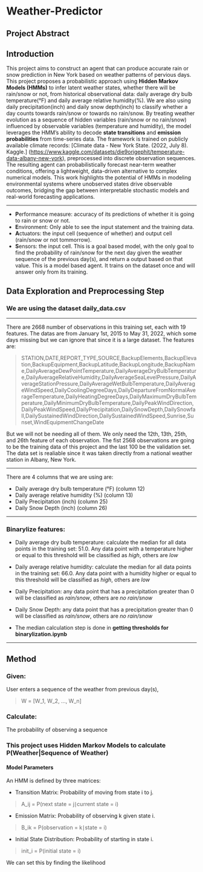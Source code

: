 # Weather-Predictor

## Project Abstract

## Introduction
This project aims to construct an agent that can produce accurate rain or snow prediction in New York based on weather patterns of pervious days. This project proposes a probabilistic approach using **Hidden Markov Models (HMMs)** to infer latent weather states, whether there will be rain/snow or not, from historical observational data: daily average dry bulb temperature(°F) and daily average relative humidity(%). We are also using daily precipitation(inch) and daily snow depth(inch) to classify whether a day counts towards rain/snow or towards no rain/snow. By treating weather evolution as a sequence of hidden variables (rain/snow or no rain/snow) influenced by observable variables (temperature and humidity), the model leverages the HMM’s ability to decode **state transitions** and **emission probabilities** from time-series data. The framework is trained on publicly available climate records: [Climate data - New York State. (2022, July 8). Kaggle.] (https://www.kaggle.com/datasets/die9origephit/temperature-data-albany-new-york), preprocessed into discrete observation sequences. The resulting agent can probabilistically forecast near-term weather conditions, offering a lightweight, data-driven alternative to complex numerical models. This work highlights the potential of HMMs in modeling environmental systems where unobserved states drive observable outcomes, bridging the gap between interpretable stochastic models and real-world forecasting applications.

---

* **P**erformance measure: accuracy of its predictions of whether it is going to rain or snow or not.
* **E**nvironment: Only able to see the input statement and the training data.
* **A**ctuators: the input cell (sequence of whether) and output cell (rain/snow or not tommorrow).
* **S**ensors: the input cell.
This is a goal based model, with the only goal to find the probability of rain/snow for the next day given the weather sequence of the previous day(s), and return a output based on that value. This is a model based agent. It trains on the dataset once and will answer only from its training.

##  Data Exploration and Preprocessing Step

### We are using the dataset daily_data.csv

---

There are 2668 number of observations in this training set, each with 19 features. The datas are from January 1st, 2015 to May 31, 2022, which some days missing but we can ignore that since it is a large dataset. The features are: 

> STATION,DATE,REPORT_TYPE,SOURCE,BackupElements,BackupElevation,BackupEquipment,BackupLatitude,BackupLongitude,BackupName,DailyAverageDewPointTemperature,DailyAverageDryBulbTemperature,DailyAverageRelativeHumidity,DailyAverageSeaLevelPressure,DailyAverageStationPressure,DailyAverageWetBulbTemperature,DailyAverageWindSpeed,DailyCoolingDegreeDays,DailyDepartureFromNormalAverageTemperature,DailyHeatingDegreeDays,DailyMaximumDryBulbTemperature,DailyMinimumDryBulbTemperature,DailyPeakWindDirection,DailyPeakWindSpeed,DailyPrecipitation,DailySnowDepth,DailySnowfall,DailySustainedWindDirection,DailySustainedWindSpeed,Sunrise,Sunset,WindEquipmentChangeDate


But we will not be needing all of them. 
We only need the 12th, 13th, 25th, and 26th feature of each observation. The fist 2568 observations are going to be the training data of this project and the last 100 be the validation set. 
The data set is realiable since it was taken directly from a national weather station in Albany, New York.

---

There are 4 columns that we are using are: 
* Daily average dry bulb temperature (°F) (column 12)
* Daily average relative humidity (%) (column 13)
* Daily Precipitation (inch) (column 25)
* Daily Snow Depth (inch) (column 26)

---

### Binarylize features:
* Daily average dry bulb temperature: calculate the median for all data points in the training set: 51.0. Any data point with a temperature higher or equal to this threshold will be classified as *high*, others are *low*
* Daily average relative humidity: calculate the median for all data points in the training set: 66.0. Any data point with a humidity higher or equal to this threshold will be classified as *high*, others are *low*
* Daily Precipitation: any data point that has a precipitation greater than 0 will be classified as *rain/snow*, others are *no rain/snow*
* Daily Snow Depth: any data point that has a precipitation greater than 0 will be classified as *rain/snow*, others are *no rain/snow*

* The median calculation step is done in **getting thresholds for binarylization.ipynb**

---

## Method

### Given:
User enters a sequence of the weather from previous day(s),
> W = [W_1, W_2, ..., W_n]

### Calculate:
The probability of observing a sequence
### This project uses **Hidden Markov Models** to calculate P(Weather|Sequence of Weather)
#### Model Parameters
An HMM is defined by three matrices:
* Transition Matrix: Probability of moving from state i to j.
> A_ij = P(next state = j∣current state = i)​
* Emission Matrix: Probability of observing k given state i.
> B_ik = P(observation = k∣state = i)
* Initial State Distribution: Probability of starting in state i.
> init_i = P(initial state = i)

We can set this by finding the likelihood
